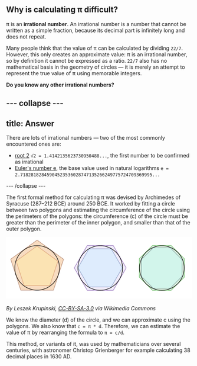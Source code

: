 ## Why is calculating π difficult?

π is an **irrational number**. An irrational number is a number that cannot be written as a simple fraction, because its decimal part is infinitely long and does not repeat.

Many people think that the value of π can be calculated by dividing `22/7`. However, this only creates an approximate value: π is an irrational number, so by definition it cannot be expressed as a ratio. `22/7` also has no mathematical basis in the geometry of circles — it is merely an attempt to represent the true value of π using memorable integers.

**Do you know any other irrational numbers?**

--- collapse ---
---
title: Answer
---
There are lots of irrational numbers — two of the most commonly encountered ones are:
- [root 2](https://en.wikipedia.org/wiki/Square_root_of_2) `√2 = 1.4142135623730950488...`, the first number to be confirmed as irrational
- [Euler's number e](https://en.wikipedia.org/wiki/E_(mathematical_constant)), the base value used in natural logarithms `e = 2.71828182845904523536028747135266249775724709369995...`

--- /collapse ---

The first formal method for calculating π was devised by Archimedes of Syracuse (287–212 BCE) around 250 BCE. It worked by fitting a circle between two polygons and estimating the circumference of the circle using the perimeters of the polygons: the circumference (c) of the circle must be greater than the perimeter of the inner polygon, and smaller than that of the outer polygon.

![π can be estimated by computing the perimeters of circumscribed and inscribed polygons](images/archimedes-pi.png)

*By Leszek Krupinski, [CC-BY-SA-3.0](http://creativecommons.org/licenses/by-sa/3.0/) via Wikimedia Commons*

We know the diameter (d) of the circle, and we can approximate c using the polygons. We also know that `c = π * d`. Therefore, we can estimate the value of π by rearranging the formula to `π = c/d`.

This method, or variants of it, was used by mathematicians over several centuries, with astronomer Christop Grienberger for example calculating 38 decimal places in 1630 AD.
